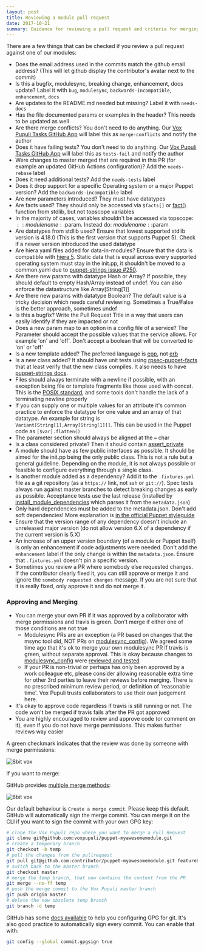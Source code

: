 ```yaml
---
layout: post
title: Reviewing a module pull request
date: 2017-10-21
summary: Guidance for reviewing a pull request and criteria for merging.
---
```


There are a few things that can be checked if you review a pull request against
one of our modules:

* Does the email address used in the commits match the github email address? (This will let github display the contributor's avatar next to the commit)
* Is this a bugfix, modulesync, breaking change, enhancement, docs update? Label it with `bug`, `modulesync`, `backwards-incompatible`, `enhancement`, `docs`
* Are updates to the README.md needed but missing? Label it with `needs-docs`
* Has the file documented params or examples in the header? This needs to be updated as well
* Are there merge conflicts? You don't need to do anything. Our [Vox Pupuli Tasks GitHub App][vpt] will label this as `merge-conflicts` and notify the author
* Does it have failing tests? You don't need to do anything. Our [Vox Pupuli Tasks GitHub App][vpt] will label this as `tests-fail` and notify the author
* Were changes to master merged that are required in this PR (for example an updated GitHub Actions configuration)? Add the `needs-rebase` label
* Does it need additional tests? Add the `needs-tests` label
* Does it drop support for a specific Operating system or a major Puppet version? Add the `backwards-incompatible` label
* Are new parameters introduced? They must have datatypes
* Are facts used? They should only be accessed via `$facts[]` or [fact()](https://github.com/puppetlabs/puppetlabs-stdlib/blob/master/REFERENCE.md#fact) function from stdlib, but not topscope variables
* In the majority of cases, variables shouldn't be accessed via topscope: $::modulename::$param. Instead do: $modulename::$param
* Are datatypes from stdlib used? Ensure that lowest supported stdlib version is 4.18.0 (This is the first version that supports Puppet 5). Check if a newer version introduced the used datatype
* Are hiera yaml files added for data-in-modules? Ensure that the data is compatible with [hiera 5](https://puppet.com/docs/puppet/5.3/hiera_migrate.html#use-cases-for-upgrading-to-hiera-5). Static data that is equal across every supported operating system must stay in the init.pp, it shouldn't be moved to a common.yaml due to [puppet-strings issue #250](https://github.com/puppetlabs/puppet-strings/issues/250).
* Are there new params with datatype Hash or Array? If possible, they should default to empty Hash/Array instead of undef. You can also enforce the datastructure like Array[String[1]]
* Are there new params with datatype Boolean? The default value is a tricky decision which needs careful reviewing. Sometimes a True/False is the better approach, sometimes undef
* Is this a bugfix? Write the Pull Request Title in a way that users can easily identify if they are impacted or not
* Does a new param map to an option in a config file of a service? The Parameter should accept the possible values that the service allows. For example 'on' and 'off'. Don't accept a boolean that will be converted to 'on' or 'off'
* Is a new template added? The preferred language is [epp](https://puppet.com/docs/puppet/latest/lang_template_epp.html), not [erb](https://puppet.com/docs/puppet/latest/lang_template_erb.html)
* Is a new class added? It should have unit tests using [rpsec-puppet-facts](https://github.com/mcanevet/rspec-puppet-facts#rspec-puppet-facts) that at least verify that the new class compiles. It also needs to have [puppet-strings docs](https://puppet.com/docs/puppet/6.17/puppet_strings.html).
* Files should always terminate with a newline if possible, with an exception being file or template fragments like those used with concat. This is the [POSIX standard][posix], and some tools don't handle the lack of a terminating newline properly
* If you can supply one or multiple values for an attribute it's common practice to enforce the datatype for one value and an array of that datatype. An example for string is `Variant[String[1],Array[String[1]]]`. This can be used in the Puppet code as `[$var].flatten()`
* The parameter section should always be aligned at the `=` char
* Is a class considered private? Then it should contain [assert_private][as]
* A module should have as few public interfaces as possible. It should be aimed for the init.pp being the only public class. This is not a rule but a general guideline. Depending on the module, it is not always possible or feasible to configure everything through a single class.
* Is another module added as a dependency? Add it to the `.fixtures.yml` file as a git repository (as a `https://` link, not `ssh` or `git://`). Spec tests always run against master branches to detect breaking changes as early as possible. Acceptance tests use the last release (installed by [install_module_dependencies][imd] which parses it from the `metadata.json`)
* Only hard dependencies must be added to the metadata.json. Don't add soft dependencies! More explanation is [in the official Puppet styleguide][styleguide]
* Ensure that the version range of any dependency doesn't include an unreleased major version (do not allow version 6.X of a dependency if the current version is 5.X)
* An increase of an upper version boundary (of a module or Puppet itself) is only an enhancement if code adjustments were needed. Don't add the `enhancement` label if the only change is within the `metadata.json`. Ensure that `.fixtures.yml` doesn't pin a specific version.
* Sometimes you review a PR where somebody else requested changes. If the contributor clearly fixed it, you can still approve or merge it and ignore the `somebody requested changes` message. If you are not sure that it is really fixed, only approve it and do not merge it.

### Approving and Merging

* You can merge your own PR if it was approved by a collaborator with merge permissions and travis is green. Don't merge if either one of those conditions are not true
  * Modulesync PRs are an exception (a PR based on changes that the msync tool did, NOT PRs on [modulesync_config][ms_docs]). We agreed some time ago that it's ok to merge your own modulesync PR if travis is green, without separate approval. This is okay because changes to [modulesync_config][ms_docs] were [reviewed and tested](ms_guide)
  * If your PR is non-trivial or perhaps has only been approved by a work colleague etc, please consider allowing reasonable extra time for other 3rd parties to leave their reviews before merging.
    There is no prescribed minimum review period, or definition of 'reasonable time'. Vox Pupuli trusts collaborators to use their own judgement here.
* It's okay to approve code regardless if travis is still running or not. The code won't be merged if travis fails after the PR got approved
* You are highly encouraged to review and approve code (or comment on it), even if you do not have merge permissions. This makes further reviews way easier

A green checkmark indicates that the review was done by someone with merge permissions:

<img alt="8bit vox" src="{{ site.url }}{{ site.baseurl }}/static/images/approved_pr_by_collaborator.png"/>


If you want to merge:

GitHub provides [multiple merge methods](methods):

<img alt="8bit vox" src="{{ site.url }}{{ site.baseurl }}/static/images/merge_methods.png"/>

Our default behaviour is `Create a merge commit`. Please keep this default.
GitHub will automatically sign the merge commit. You can merge it on the CLI if
you want to sign the commit with your own GPG key:

```sh
# clone the Vox Pupuli repo where you want to merge a Pull Request
git clone git@github.com:voxpupuli/puppet-myawesomemodule.git
# create a temporary branch
git checkout -b temp
# pull the changes from the pullrequest
git pull git@github.com:contributor/puppet-myawesomemodule.git featurebranch_from_the_pr
# switch back to the master branch
git checkout master
# merge the temp branch, that now contains the content from the PR
git merge --no-ff temp
# push the merge commit to the Vox Pupuli master branch
git push origin master
# delete the now obsolete temp branch
git branch -d temp
```

GitHub has some [docs available](gpg) to help you configuring GPG for git.
It's also good practice to automatically sign every commit. You can enable that
with:

```sh
git config --global commit.gpgsign true
```

[ms_docs]: https://github.com/voxpupuli/modulesync_config#modulesync-configs
[ms_guide]: https://github.com/voxpupuli/modulesync_config#contribution
[vpt]: https://github.com/voxpupuli/vox-pupuli-tasks#vox-pupuli-tasks---the-webapp-for-community-management
[posix]: http://pubs.opengroup.org/onlinepubs/9699919799/basedefs/V1_chap03.html#tag_03_206
[as]: https://github.com/puppetlabs/puppetlabs-stdlib/blob/master/REFERENCE.md#assert_private
[imd]: https://github.com/puppetlabs/beaker-module_install_helper#install_module_dependencies
[styleguide]: https://puppet.com/docs/puppet/5.5/style_guide.html#dependencies
[methods]: https://help.github.com/en/articles/about-merge-methods-on-github
[gpg]: https://help.github.com/en/articles/generating-a-new-gpg-key
